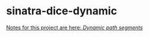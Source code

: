 # sinatra-dice-dynamic

[Notes for this project are here: _Dynamic path segments_](https://learn.firstdraft.com/lessons/111)

